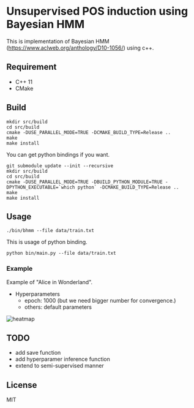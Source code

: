 # Unsupervised POS induction using Bayesian HMM
This is implementation of Bayesian HMM (https://www.aclweb.org/anthology/D10-1056/) using c++.

## Requirement
- C++ 11
- CMake

## Build
```
mkdir src/build
cd src/build
cmake -DUSE_PARALLEL_MODE=TRUE -DCMAKE_BUILD_TYPE=Release ..
make
make install
```
You can get python bindings if you want.
```
git submodule update --init --recursive
mkdir src/build
cd src/build
cmake -DUSE_PARALLEL_MODE=TRUE -DBUILD_PYTHON_MODULE=TRUE -DPYTHON_EXECUTABLE=`which python` -DCMAKE_BUILD_TYPE=Release ..
make
make install
```

## Usage
```
./bin/bhmm --file data/train.txt
```
This is usage of python binding.
```
python bin/main.py --file data/train.txt
```

### Example
Example of "Alice in Wonderland".
- Hyperparameters
  - epoch: 1000 (but we need bigger number for convergence.)
  - others: default parameters

![heatmap](https://user-images.githubusercontent.com/19759196/76062135-658c1a80-5fc8-11ea-8d73-e777f0f47700.png)

## TODO
- add save function
- add hyperparamer inference function
- extend to semi-supervised manner

## License
MIT